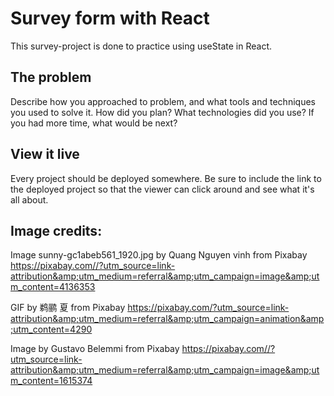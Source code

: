 # Survey form with React

This survey-project is done to practice using useState in React.

## The problem

Describe how you approached to problem, and what tools and techniques you used to solve it. How did you plan? What technologies did you use? If you had more time, what would be next?

## View it live

Every project should be deployed somewhere. Be sure to include the link to the deployed project so that the viewer can click around and see what it's all about.

## Image credits:

Image sunny-gc1abeb561_1920.jpg by Quang Nguyen vinh from Pixabay https://pixabay.com//?utm_source=link-attribution&amp;utm_medium=referral&amp;utm_campaign=image&amp;utm_content=4136353

GIF by 鹈鹂 夏 from Pixabay https://pixabay.com/?utm_source=link-attribution&amp;utm_medium=referral&amp;utm_campaign=animation&amp;utm_content=4290

Image by Gustavo Belemmi from Pixabay https://pixabay.com//?utm_source=link-attribution&amp;utm_medium=referral&amp;utm_campaign=image&amp;utm_content=1615374
